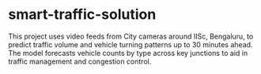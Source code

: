 # smart-traffic-solution
This project uses video feeds from City cameras around IISc, Bengaluru, to predict traffic volume and vehicle turning patterns up to 30 minutes ahead. The model forecasts vehicle counts by type across key junctions to aid in traffic management and congestion control.
